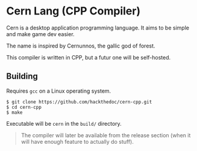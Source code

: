 # Cern Lang (CPP Compiler)

Cern is a desktop application programming language.
It aims to be simple and make game dev easier.

The name is inspired by Cernunnos, the gallic god of forest.

This compiler is written in CPP, but a futur one will be self-hosted.

## Building

Requires `gcc` on a Linux operating system.

```
$ git clone https://github.com/hackthedoc/cern-cpp.git
$ cd cern-cpp
$ make
```

Executable will be `cern` in the `build/` directory.

> The compiler will later be available from the release section (when it will have enough feature to actually do stuff).
